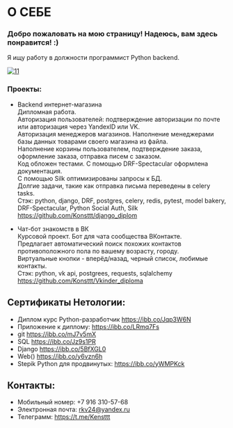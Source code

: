 # О СЕБЕ

### Добро пожаловать на мою страницу! Надеюсь, вам здесь понравится! :)

Я ищу работу в должности программист Python backend.

<a href="https://ibb.co/BrsrPzB"><img src="https://i.ibb.co/YyjyWRh/11.jpg" alt="11" border="0"></a>

### Проекты:

* Backend интернет-магазина <br>
Дипломная работа. <br> 
Авторизация пользователей: подтверждение авторизации по почте или авторизация через YandexID или VK. <br> 
Авторизация менеджеров магазинов. Наполнение менеджерами базы данных товарами своего магазина из файла. <br> 
Наполнение корзины пользователем, подтверждение заказа, оформление заказа, отправка писем с заказом. <br> 
Код обложен тестами. С помощью DRF-Spectacular оформлена документация. <br>
С помощью Silk оптимизированы запросы к БД. <br> 
Долгие задачи, такие как отправка письма переведены в celery tasks. <br>
Стэк: python, django, DRF, postgres, celery, redis, pytest, model bakery, DRF-Spectacular, Python Social Auth, Silk <br>
https://github.com/Konsttt/django_diplom <br>

* Чат-бот знакомств в ВК <br>
Курсовой проект. Бот для чата сообщества ВКонтакте. <br>
Предлагает автоматический поиск похожих контактов противоположного пола по вашему возрасту, городу. <br>
Виртуальные кнопки - вперёд/назад, черный список, любимые контакты. <br>
Стэк: python, vk api, postgrees, requests, sqlalchemy <br>
https://github.com/Konsttt/Vkinder_diploma <br>


## Сертификаты Нетологии:
* Диплом курс Python-разработчик https://ibb.co/Jqp3W6N
* Приложение к диплому: https://ibb.co/LRmq7Fs 
* git https://ibb.co/mJ7v5mX
* SQL https://ibb.co/Jz9s1PR
* Django https://ibb.co/5BfXGL0
* Web() https://ibb.co/y6vzn6h
* Stepik Python для продвинутых: https://ibb.co/yWMPKck

## Контакты:
* Мобильный номер: +7 916 310-57-68
* Электронная почта: rkv24@yandex.ru
* Телеграмм: https://t.me/Kensttt